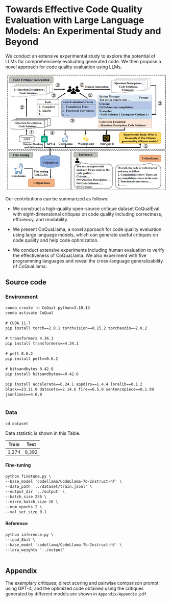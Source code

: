 # Towards Effective Code Quality Evaluation with Large Language Models: An Experimental Study and Beyond

We conduct an extensive experimental study to explore the potential of LLMs for comprehensively evaluating generated code. We then propose a novel approach for code quality evaluation using LLMs.

![1](Figure/approach.png)

Our contributions can be summarized as follows:

* We construct a high-quality open-source critique dataset CoQualEval with eight-dimensional critiques on code quality including correctness, efficiency, and readability.

* We present CoQuaLlama, a novel approach for code quality evaluation using large language models, which can generate useful critiques on code quality and help code optimization.

* We conduct extensive experiments including human evaluation to verify the effectiveness of CoQuaLlama. We also experiment with five programming languages and reveal the cross-language generalizability of CoQuaLlama.


## Source code 
### Environment
```
conda create -n CoQual python=3.10.13
conda activate CoQual

# CUDA 11.7
pip install torch==2.0.1 torchvision==0.15.2 torchaudio==2.0.2

# transformers 4.34.1
pip install transformers==4.34.1

# peft 0.6.2
pip install peft==0.6.2

# bitsandbytes 0.42.0
pip install bitsandbytes==0.42.0

pip install accelerate==0.24.1 appdirs==1.4.4 loralib==0.1.2 black==23.11.0 datasets==2.14.6 fire==0.5.0 sentencepiece==0.1.99 jsonlines==4.0.0
 
```

### Data

```
cd dataset
```

Data statistic is shown in this Table. 

| Train | Test  | 
| :------: | :----: |
|  1,274  | 8,392  | 


#### Fine-tuning


```
python finetune.py \
--base_model 'codellama/CodeLlama-7b-Instruct-hf' \
--data_path '../dataset/train.jsonl' \
--output_dir '../output' \
--batch_size 256 \
--micro_batch_size 16 \
--num_epochs 2 \
--val_set_size 0.1

```
#### Reference

```
python inference.py \
--load_8bit \
--base_model 'codellama/CodeLlama-7b-Instruct-hf' \
--lora_weights '../output'
 
```

## Appendix

The exemplary critiques, direct scoring and pairwise comparison prompt using GPT-4, and the optimized code obtained using the critiques generated by different models are shown in `Appendix/Appendix.pdf`. 


